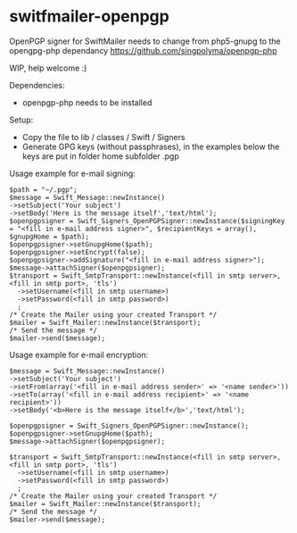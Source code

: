 # switfmailer-openpgp
OpenPGP signer for SwiftMailer
needs to change from php5-gnupg to the opengpg-php dependancy
https://github.com/singpolyma/openpgp-php

WIP, help welcome :)

Dependencies:
* openpgp-php needs to be installed

Setup:
* Copy the file to  lib / classes / Swift / Signers
* Generate GPG keys (without passphrases), in the examples below the keys are put in folder home subfolder .pgp

Usage example for e-mail signing:
```
$path = "~/.pgp";
$message = Swift_Message::newInstance()
->setSubject('Your subject')
->setBody('Here is the message itself','text/html');
$openpgpsigner = Swift_Signers_OpenPGPSigner::newInstance($signingKey = "<fill in e-mail address signer>", $recipientKeys = array(), $gnupgHome = $path);
$openpgpsigner->setGnupgHome($path);
$openpgpsigner->setEncrypt(false);
$openpgpsigner->addSignature("<fill in e-mail address signer>");
$message->attachSigner($openpgpsigner);
$transport = Swift_SmtpTransport::newInstance(<fill in smtp server>, <fill in smtp port>, 'tls')
  ->setUsername(<fill in smtp username>)
  ->setPassword(<fill in smtp password>)
  ;
/* Create the Mailer using your created Transport */
$mailer = Swift_Mailer::newInstance($transport);
/* Send the message */
$mailer->send($message);
```

Usage example for e-mail encryption:
```
$message = Swift_Message::newInstance()
->setSubject('Your subject')
->setFrom(array('<fill in e-mail address sender>' => '<name sender>'))
->setTo(array('<fill in e-mail address recipient>' => '<name recipient>'))
->setBody('<b>Here is the message itself</b>','text/html');

$openpgpsigner = Swift_Signers_OpenPGPSigner::newInstance();
$openpgpsigner->setGnupgHome($path);
$message->attachSigner($openpgpsigner);

$transport = Swift_SmtpTransport::newInstance(<fill in smtp server>, <fill in smtp port>, 'tls')
  ->setUsername(<fill in smtp username>)
  ->setPassword(<fill in smtp password>)
  ;
/* Create the Mailer using your created Transport */
$mailer = Swift_Mailer::newInstance($transport);
/* Send the message */
$mailer->send($message);
```
